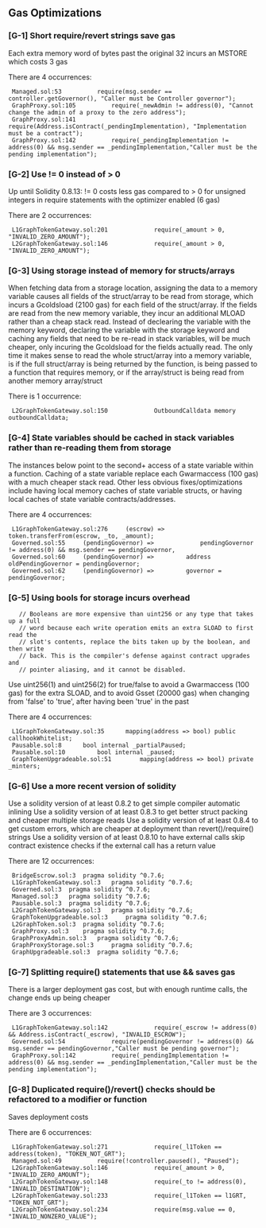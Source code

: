  ## Gas Optimizations
 ### [G-1] Short require/revert strings save gas
 Each extra memory word of bytes past the original 32 incurs an MSTORE which costs 3 gas 

 There are 4 occurrences:
```
 Managed.sol:53	         require(msg.sender == controller.getGovernor(), "Caller must be Controller governor");
 GraphProxy.sol:105	         require(_newAdmin != address(0), "Cannot change the admin of a proxy to the zero address");
 GraphProxy.sol:141	         require(Address.isContract(_pendingImplementation), "Implementation must be a contract");
 GraphProxy.sol:142	         require(_pendingImplementation != address(0) && msg.sender == _pendingImplementation,"Caller must be the pending implementation");
```
 ### [G-2] Use != 0 instead of > 0
 Up until Solidity 0.8.13: != 0 costs less gas compared to > 0 for unsigned integers in require statements with the optimizer enabled (6 gas) 

 There are 2 occurrences:
```
 L1GraphTokenGateway.sol:201	         require(_amount > 0, "INVALID_ZERO_AMOUNT");
 L2GraphTokenGateway.sol:146	         require(_amount > 0, "INVALID_ZERO_AMOUNT");
```
 ### [G-3] Using storage instead of memory for structs/arrays
 When fetching data from a storage location, assigning the data to a memory variable causes all fields of the struct/array to be read from storage, which incurs a Gcoldsload (2100 gas) for each field of the struct/array. If the fields are read from the new memory variable, they incur an additional MLOAD rather than a cheap stack read. Instead of declearing the variable with the memory keyword, declaring the variable with the storage keyword and caching any fields that need to be re-read in stack variables, will be much cheaper, only incuring the Gcoldsload for the fields actually read. The only time it makes sense to read the whole struct/array into a memory variable, is if the full struct/array is being returned by the function, is being passed to a function that requires memory, or if the array/struct is being read from another memory array/struct 

 There is 1 occurrence:
```
 L2GraphTokenGateway.sol:150	         OutboundCalldata memory outboundCalldata;
```
 ### [G-4] State variables should be cached in stack variables rather than re-reading them from storage
 The instances below point to the second+ access of a state variable within a function. Caching of a state variable replace each Gwarmaccess (100 gas) with a much cheaper stack read. Other less obvious fixes/optimizations include having local memory caches of state variable structs, or having local caches of state variable contracts/addresses. 

 There are 4 occurrences:
```
 L1GraphTokenGateway.sol:276	 (escrow) =>         token.transferFrom(escrow, _to, _amount);
 Governed.sol:55	 (pendingGovernor) =>             pendingGovernor != address(0) && msg.sender == pendingGovernor,
 Governed.sol:60	 (pendingGovernor) =>         address oldPendingGovernor = pendingGovernor;
 Governed.sol:62	 (pendingGovernor) =>         governor = pendingGovernor;
```
 ### [G-5] Using bools for storage incurs overhead
 ```
    // Booleans are more expensive than uint256 or any type that takes up a full
    // word because each write operation emits an extra SLOAD to first read the
    // slot's contents, replace the bits taken up by the boolean, and then write
    // back. This is the compiler's defense against contract upgrades and
    // pointer aliasing, and it cannot be disabled.
```

Use uint256(1) and uint256(2) for true/false to avoid a Gwarmaccess (100 gas) for the extra SLOAD, and to avoid Gsset (20000 gas) when changing from 'false' to 'true', after having been 'true' in the past 

 There are 4 occurrences:
```
 L1GraphTokenGateway.sol:35	     mapping(address => bool) public callhookWhitelist;
 Pausable.sol:8	     bool internal _partialPaused;
 Pausable.sol:10	     bool internal _paused;
 GraphTokenUpgradeable.sol:51	     mapping(address => bool) private _minters;
```
 ### [G-6] Use a more recent version of solidity
 Use a solidity version of at least 0.8.2 to get simple compiler automatic inlining
Use a solidity version of at least 0.8.3 to get better struct packing and cheaper multiple storage reads
Use a solidity version of at least 0.8.4 to get custom errors, which are cheaper at deployment than revert()/require() strings
Use a solidity version of at least 0.8.10 to have external calls skip contract existence checks if the external call has a return value 

 There are 12 occurrences:
```
 BridgeEscrow.sol:3	 pragma solidity ^0.7.6;
 L1GraphTokenGateway.sol:3	 pragma solidity ^0.7.6;
 Governed.sol:3	 pragma solidity ^0.7.6;
 Managed.sol:3	 pragma solidity ^0.7.6;
 Pausable.sol:3	 pragma solidity ^0.7.6;
 L2GraphTokenGateway.sol:3	 pragma solidity ^0.7.6;
 GraphTokenUpgradeable.sol:3	 pragma solidity ^0.7.6;
 L2GraphToken.sol:3	 pragma solidity ^0.7.6;
 GraphProxy.sol:3	 pragma solidity ^0.7.6;
 GraphProxyAdmin.sol:3	 pragma solidity ^0.7.6;
 GraphProxyStorage.sol:3	 pragma solidity ^0.7.6;
 GraphUpgradeable.sol:3	 pragma solidity ^0.7.6;
```
 ### [G-7] Splitting require() statements that use && saves gas
 There is a larger deployment gas cost, but with enough runtime calls, the change ends up being cheaper 

 There are 3 occurrences:
```
 L1GraphTokenGateway.sol:142	         require(_escrow != address(0) && Address.isContract(_escrow), "INVALID_ESCROW");
 Governed.sol:54	         require(pendingGovernor != address(0) && msg.sender == pendingGovernor,"Caller must be pending governor");
 GraphProxy.sol:142	         require(_pendingImplementation != address(0) && msg.sender == _pendingImplementation,"Caller must be the pending implementation");
```
 ### [G-8] Duplicated require()/revert() checks should be refactored to a modifier or function
 Saves deployment costs 

 There are 6 occurrences:
```
 L1GraphTokenGateway.sol:271	         require(_l1Token == address(token), "TOKEN_NOT_GRT");
 Managed.sol:49	         require(!controller.paused(), "Paused");
 L2GraphTokenGateway.sol:146	         require(_amount > 0, "INVALID_ZERO_AMOUNT");
 L2GraphTokenGateway.sol:148	         require(_to != address(0), "INVALID_DESTINATION");
 L2GraphTokenGateway.sol:233	         require(_l1Token == l1GRT, "TOKEN_NOT_GRT");
 L2GraphTokenGateway.sol:234	         require(msg.value == 0, "INVALID_NONZERO_VALUE");
```
